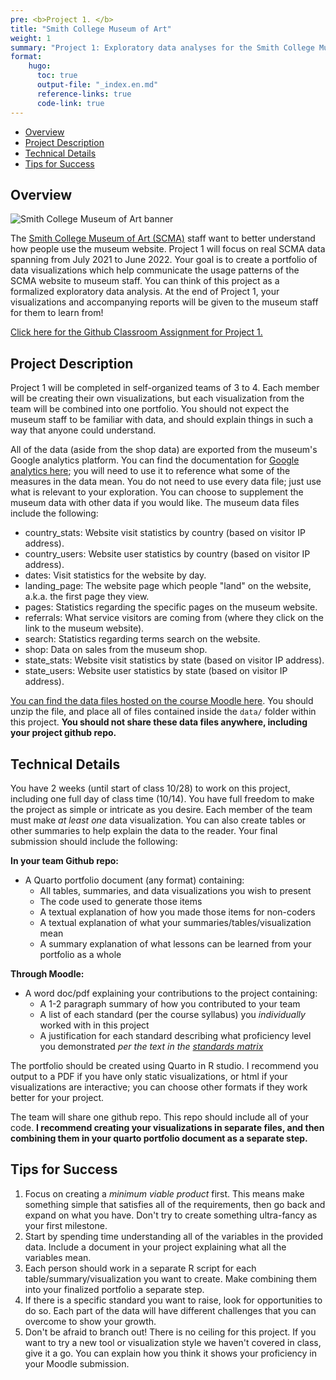 ```yaml
---
pre: <b>Project 1. </b>
title: "Smith College Museum of Art"
weight: 1
summary: "Project 1: Exploratory data analyses for the Smith College Museum of Art."
format:
    hugo:
      toc: true
      output-file: "_index.en.md"
      reference-links: true
      code-link: true
---
```




-   [Overview][]
-   [Project Description][]
-   [Technical Details][]
-   [Tips for Success][]

## Overview

![][1]

The [Smith College Museum of Art (SCMA)][] staff want to better understand how people use the museum website. Project 1 will focus on real SCMA data spanning from July 2021 to June 2022. Your goal is to create a portfolio of data visualizations which help communicate the usage patterns of the SCMA website to museum staff. You can think of this project as a formalized exploratory data analysis. At the end of Project 1, your visualizations and accompanying reports will be given to the museum staff for them to learn from!

[Click here for the Github Classroom Assignment for Project 1.][]

## Project Description

Project 1 will be completed in self-organized teams of 3 to 4. Each member will be creating their own visualizations, but each visualization from the team will be combined into one portfolio. You should not expect the museum staff to be familiar with data, and should explain things in such a way that anyone could understand.

All of the data (aside from the shop data) are exported from the museum's Google analytics platform. You can find the documentation for [Google analytics here][]; you will need to use it to reference what some of the measures in the data mean. You do not need to use every data file; just use what is relevant to your exploration. You can choose to supplement the museum data with other data if you would like. The museum data files include the following:

-   country_stats: Website visit statistics by country (based on visitor IP address).
-   country_users: Website user statistics by country (based on visitor IP address).
-   dates: Visit statistics for the website by day.
-   landing_page: The website page which people "land" on the website, a.k.a. the first page they view.
-   pages: Statistics regarding the specific pages on the museum website.
-   referrals: What service visitors are coming from (where they click on the link to the museum website).
-   search: Statistics regarding terms search on the website.
-   shop: Data on sales from the museum shop.
-   state_stats: Website visit statistics by state (based on visitor IP address).
-   state_users: Website user statistics by state (based on visitor IP address).

[You can find the data files hosted on the course Moodle here][]. You should unzip the file, and place all of files contained inside the `data/` folder within this project. **You should not share these data files anywhere, including your project github repo.**

## Technical Details

You have 2 weeks (until start of class 10/28) to work on this project, including one full day of class time (10/14). You have full freedom to make the project as simple or intricate as you desire. Each member of the team must make *at least one* data visualization. You can also create tables or other summaries to help explain the data to the reader. Your final submission should include the following:

**In your team Github repo:**

-   A Quarto portfolio document (any format) containing:
    -   All tables, summaries, and data visualizations you wish to present
    -   The code used to generate those items
    -   A textual explanation of how you made those items for non-coders
    -   A textual explanation of what your summaries/tables/visualization mean
    -   A summary explanation of what lessons can be learned from your portfolio as a whole

**Through Moodle:**

-   A word doc/pdf explaining your contributions to the project containing:
    -   A 1-2 paragraph summary of how you contributed to your team
    -   A list of each standard (per the course syllabus) you *individually* worked with in this project
    -   A justification for each standard describing what proficiency level you demonstrated *per the text in the [standards matrix][]*

The portfolio should be created using Quarto in R studio. I recommend you output to a PDF if you have only static visualizations, or html if your visualizations are interactive; you can choose other formats if they work better for your project.

The team will share one github repo. This repo should include all of your code. **I recommend creating your visualizations in separate files, and then combining them in your quarto portfolio document as a separate step.**

## Tips for Success

1.  Focus on creating a *minimum viable product* first. This means make something simple that satisfies all of the requirements, then go back and expand on what you have. Don't try to create something ultra-fancy as your first milestone.
2.  Start by spending time understanding all of the variables in the provided data. Include a document in your project explaining what all the variables mean.
3.  Each person should work in a separate R script for each table/summary/visualization you want to create. Make combining them into your finalized portfolio a separate step.
4.  If there is a specific standard you want to raise, look for opportunities to do so. Each part of the data will have different challenges that you can overcome to show your growth.
5.  Don't be afraid to branch out! There is no ceiling for this project. If you want to try a new tool or visualization style we haven't covered in class, give it a go. You can explain how you think it shows your proficiency in your Moodle submission.

  [Overview]: #overview
  [Project Description]: #project-description
  [Technical Details]: #technical-details
  [Tips for Success]: #tips-for-success
  [1]: img/scma.png "Smith College Museum of Art banner"
  [Smith College Museum of Art (SCMA)]: https://scma.smith.edu/
  [Click here for the Github Classroom Assignment for Project 1.]: https://moodle.smith.edu/mod/url/view.php?id=955112
  [Google analytics here]: https://support.google.com/analytics
  [You can find the data files hosted on the course Moodle here]: https://moodle.smith.edu/mod/resource/view.php?id=954407
  [standards matrix]: https://intro-to-data-science-template.github.io/intro_to_data_science_reader/syllabus/#standards
